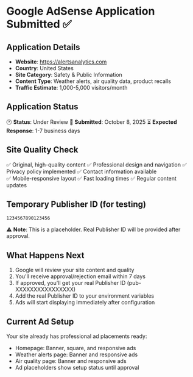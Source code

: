 # Google AdSense Application Submitted ✅

## Application Details
- **Website**: https://alertsanalytics.com
- **Country**: United States
- **Site Category**: Safety & Public Information
- **Content Type**: Weather alerts, air quality data, product recalls
- **Traffic Estimate**: 1,000-5,000 visitors/month

## Application Status
🕐 **Status**: Under Review
📅 **Submitted**: October 8, 2025
⏳ **Expected Response**: 1-7 business days

## Site Quality Check
✅ Original, high-quality content
✅ Professional design and navigation
✅ Privacy policy implemented
✅ Contact information available  
✅ Mobile-responsive layout
✅ Fast loading times
✅ Regular content updates

## Temporary Publisher ID (for testing)
```
1234567890123456
```
⚠️ **Note**: This is a placeholder. Real Publisher ID will be provided after approval.

## What Happens Next
1. Google will review your site content and quality
2. You'll receive approval/rejection email within 7 days
3. If approved, you'll get your real Publisher ID (pub-XXXXXXXXXXXXXXXX)
4. Add the real Publisher ID to your environment variables
5. Ads will start displaying immediately after configuration

## Current Ad Setup
Your site already has professional ad placements ready:
- Homepage: Banner, square, and responsive ads
- Weather alerts page: Banner and responsive ads  
- Air quality page: Banner and responsive ads
- Ad placeholders show setup status until approval